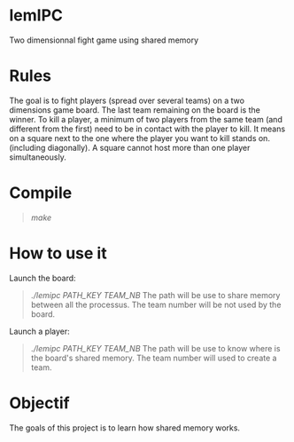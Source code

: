 # lemIPC
Two dimensionnal fight game using shared memory

# Rules
The goal is to fight players (spread over several teams) on a two dimensions game board.
The last team remaining on the board is the winner.
To kill a player, a minimum of two players from the same team (and different from the first) need to be in contact with the player to kill. It means on a square next to the one where the player you want to kill stands on. (including diagonally).
A square cannot host more than one player simultaneously.

# Compile
> *make*

# How to use it
Launch the board:

> *./lemipc PATH_KEY TEAM_NB*
The path will be use to share memory between all the processus.
The team number will be not used by the board.

Launch a player:
> *./lemipc PATH_KEY TEAM_NB*
The path will be use to know where is the board's shared memory.
The team number will used to create a team.

# Objectif
The goals of this project is to learn how shared memory works.

